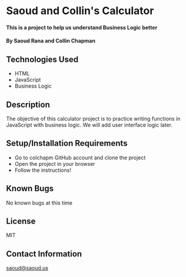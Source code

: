 # Saoud and Collin's Calculator

#### This is a project to help us understand Business Logic better

#### By Saoud Rana and Collin Chapman

## Technologies Used

* HTML
* JavaScript
* Business Logic

## Description

The objective of this calculator project is to practice writing functions in JavaScript with business logic. We will add user interface logic later.

## Setup/Installation Requirements

* Go to colchapm GitHub account and clone the project
* Open the project in your browser
* Follow the instructions!


## Known Bugs

No known bugs at this time

## License

MIT

## Contact Information

saoud@saoud.us